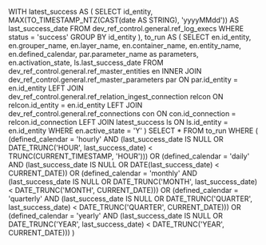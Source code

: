 WITH latest_success AS (
  SELECT
    id_entity,
    MAX(TO_TIMESTAMP_NTZ(CAST(date AS STRING), 'yyyyMMdd')) AS last_success_date
  FROM dev_ref_control.general.ref_log_execs
  WHERE status = 'success'
  GROUP BY id_entity
),
to_run AS (
  SELECT 
    en.id_entity,
    en.grouper_name,
    en.layer_name,
    en.container_name,
    en.entity_name,
    en.defined_calendar,
    par.parameter_name as parameters,
    en.activation_state,
    ls.last_success_date
  FROM dev_ref_control.general.ref_master_entities en
  INNER JOIN dev_ref_control.general.ref_master_parameters par 
    ON par.id_entity = en.id_entity
  LEFT JOIN dev_ref_control.general.ref_relation_ingest_connection relcon 
    ON relcon.id_entity = en.id_entity
  LEFT JOIN dev_ref_control.general.ref_connections con 
    ON con.id_connection = relcon.id_connection
  LEFT JOIN latest_success ls 
    ON ls.id_entity = en.id_entity
  WHERE en.active_state = 'Y'
)
SELECT *
FROM to_run
WHERE (
  (defined_calendar = 'hourly' AND (last_success_date IS NULL OR DATE_TRUNC('HOUR', last_success_date) < TRUNC(CURRENT_TIMESTAMP, 'HOUR')))
  OR
  (defined_calendar = 'daily' AND (last_success_date IS NULL OR DATE(last_success_date) < CURRENT_DATE))
  OR
  (defined_calendar = 'monthly' AND (last_success_date IS NULL OR DATE_TRUNC('MONTH', last_success_date) < DATE_TRUNC('MONTH', CURRENT_DATE)))
  OR
  (defined_calendar = 'quarterly' AND (last_success_date IS NULL OR DATE_TRUNC('QUARTER', last_success_date) < DATE_TRUNC('QUARTER', CURRENT_DATE)))
  OR
  (defined_calendar = 'yearly' AND (last_success_date IS NULL OR DATE_TRUNC('YEAR', last_success_date) < DATE_TRUNC('YEAR', CURRENT_DATE)))
)
